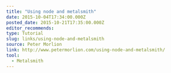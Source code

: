 ```yaml
---
title: "Using node and metalsmith"
date: 2015-10-04T17:34:00.000Z
posted_date: 2015-10-21T17:35:00.000Z
editor_recommends:
type: Tutorial
slug: links/using-node-and-metalsmith
source: Peter Morlion
link: http://www.petermorlion.com/using-node-and-metalsmith/
tool:
  - Metalsmith
---
```





